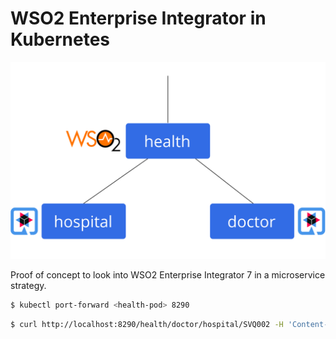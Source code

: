 # WSO2 Enterprise Integrator in Kubernetes

![](/img/header.png)

Proof of concept to look into WSO2 Enterprise Integrator 7 in a microservice strategy.

```sh
$ kubectl port-forward <health-pod> 8290
```

```sh
$ curl http://localhost:8290/health/doctor/hospital/SVQ002 -H 'Content-Type: application/json' -w "\n" | jq -c
```
